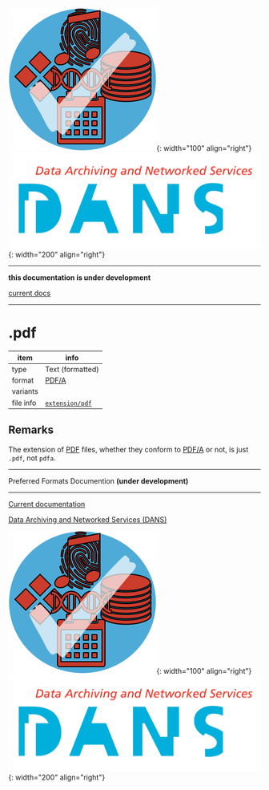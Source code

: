 ![img](../images/formats.png){: width="100" align="right"}
![img](../images/DANS.png){: width="200" align="right"}

---

**this documentation is under development**

[current docs]({{preferredFormats}})

---



# .pdf

item | info
--- | ---
type | Text (formatted)
format | [PDF/A](../fileFormats/pdfa.md)
variants | 
file info | [`extension/pdf`]({{fileinfo}}/pdf)

## Remarks

The extension of [PDF](../fileFormats/pdf.md) files, whether they conform
to [PDF/A](../fileFormats/pdfa.md) or not, is just `.pdf`, not `pdfa`.



---

Preferred Formats Documention **(under development)**

---

[Current documentation]({{preferredFormats}})

[Data Archiving and Networked Services (DANS)]({{dans}})

![img](../images/formats.png){: width="100" align="right"}
![img](../images/DANS.png){: width="200" align="right"}
